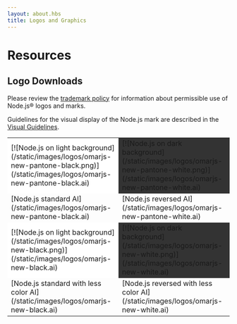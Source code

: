 ```yaml
---
layout: about.hbs
title: Logos and Graphics
---
```

# Resources

## Logo Downloads

 Please review the [trademark policy](/about/trademark/) for information about permissible use of Node.js&reg; logos and marks.

 Guidelines for the visual display of the Node.js mark are described in
 the [Visual Guidelines](/static/documents/foundation-visual-guidelines.pdf).

<table border="0" cellspacing="0" cellpadding="10" class="logos">
  <tr>
    <td bgcolor="#FFFFFF">[![Node.js on light background](/static/images/logos/omarjs-new-pantone-black.png)](/static/images/logos/omarjs-new-pantone-black.ai)</td>
    <td bgcolor="#333333">[![Node.js on dark background](/static/images/logos/omarjs-new-pantone-white.png)](/static/images/logos/omarjs-new-pantone-white.ai)</td>
  </tr>
  <tr>
    <td>[Node.js standard AI](/static/images/logos/omarjs-new-pantone-black.ai)</td>
    <td>[Node.js reversed AI](/static/images/logos/omarjs-new-pantone-white.ai)</td>
  </tr>
  <tr>
    <td bgcolor="#FFFFFF">[![Node.js on light background](/static/images/logos/omarjs-new-black.png)](/static/images/logos/omarjs-new-black.ai)</td>
    <td bgcolor="#333333">[![Node.js on dark background](/static/images/logos/omarjs-new-white.png)](/static/images/logos/omarjs-new-white.ai)</td>
  </tr>
  <tr>
    <td>[Node.js standard with less color AI](/static/images/logos/omarjs-new-black.ai)</td>
    <td>[Node.js reversed with less color AI](/static/images/logos/omarjs-new-white.ai)</td>
  </tr>
</table>
